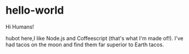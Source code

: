 # hello-world

Hi Humans!

hubot here,I like Node.js and Coffeescript (that's what I'm made of!).
I've had tacos on the moon and find them far superior to Earth tacos.
